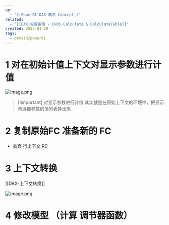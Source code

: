 ```yaml
---
up:
  - "[[PowerBI DAX 概念 Concept]]"
related:
  - "[[DAX 权威指南 - CH05 Calculate & CalculateTable]]"
created: 2025-01-29
tags:
  - domain/powerbi
---
```


# 1 对在初始计值上下文对显示参数进行计值

![image.png](https://s1.vika.cn/space/2025/01/29/9f3d84fdcdfa443cbb52afb755720b45)


> [!important] 对显示参数进行计值
>  其实就是在原始上下文的环境中，把显示筛选器参数的值列表算出来



# 2 复制原始FC 准备新的 FC

- 丢弃 行上下文 RC


# 3 上下文转换

[[DAX-上下文转换]]

![image.png](https://s1.vika.cn/space/2025/01/29/19577f356f25470cb7d972af85a013d6)


# 4 修改模型 （计算 调节器函数）


# 